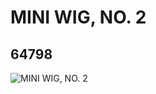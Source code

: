 # MINI WIG, NO. 2
## 64798
![MINI WIG, NO. 2](https://lc-www-live-s.legocdn.com/media/bricks/5/2/4549391.jpg)